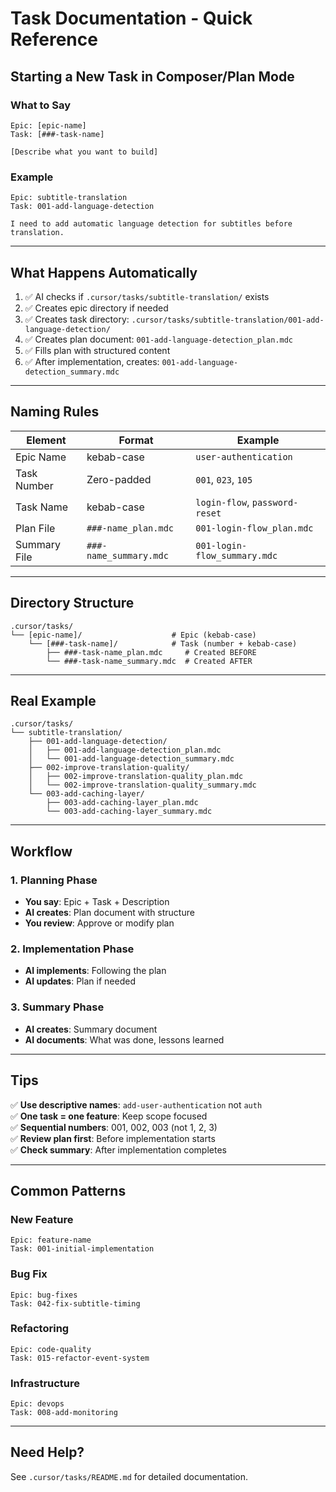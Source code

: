 # Task Documentation - Quick Reference

## Starting a New Task in Composer/Plan Mode

### What to Say

```
Epic: [epic-name]
Task: [###-task-name]

[Describe what you want to build]
```

### Example

```
Epic: subtitle-translation
Task: 001-add-language-detection

I need to add automatic language detection for subtitles before translation.
```

---

## What Happens Automatically

1. ✅ AI checks if `.cursor/tasks/subtitle-translation/` exists
2. ✅ Creates epic directory if needed
3. ✅ Creates task directory: `.cursor/tasks/subtitle-translation/001-add-language-detection/`
4. ✅ Creates plan document: `001-add-language-detection_plan.mdc`
5. ✅ Fills plan with structured content
6. ✅ After implementation, creates: `001-add-language-detection_summary.mdc`

---

## Naming Rules

| Element | Format | Example |
|---------|--------|---------|
| Epic Name | kebab-case | `user-authentication` |
| Task Number | Zero-padded | `001`, `023`, `105` |
| Task Name | kebab-case | `login-flow`, `password-reset` |
| Plan File | `###-name_plan.mdc` | `001-login-flow_plan.mdc` |
| Summary File | `###-name_summary.mdc` | `001-login-flow_summary.mdc` |

---

## Directory Structure

```
.cursor/tasks/
└── [epic-name]/                    # Epic (kebab-case)
    └── [###-task-name]/            # Task (number + kebab-case)
        ├── ###-task-name_plan.mdc     # Created BEFORE
        └── ###-task-name_summary.mdc  # Created AFTER
```

---

## Real Example

```
.cursor/tasks/
└── subtitle-translation/
    ├── 001-add-language-detection/
    │   ├── 001-add-language-detection_plan.mdc
    │   └── 001-add-language-detection_summary.mdc
    ├── 002-improve-translation-quality/
    │   ├── 002-improve-translation-quality_plan.mdc
    │   └── 002-improve-translation-quality_summary.mdc
    └── 003-add-caching-layer/
        ├── 003-add-caching-layer_plan.mdc
        └── 003-add-caching-layer_summary.mdc
```

---

## Workflow

### 1. Planning Phase
- **You say**: Epic + Task + Description
- **AI creates**: Plan document with structure
- **You review**: Approve or modify plan

### 2. Implementation Phase
- **AI implements**: Following the plan
- **AI updates**: Plan if needed

### 3. Summary Phase
- **AI creates**: Summary document
- **AI documents**: What was done, lessons learned

---

## Tips

✅ **Use descriptive names**: `add-user-authentication` not `auth`  
✅ **One task = one feature**: Keep scope focused  
✅ **Sequential numbers**: 001, 002, 003 (not 1, 2, 3)  
✅ **Review plan first**: Before implementation starts  
✅ **Check summary**: After implementation completes

---

## Common Patterns

### New Feature
```
Epic: feature-name
Task: 001-initial-implementation
```

### Bug Fix
```
Epic: bug-fixes
Task: 042-fix-subtitle-timing
```

### Refactoring
```
Epic: code-quality
Task: 015-refactor-event-system
```

### Infrastructure
```
Epic: devops
Task: 008-add-monitoring
```

---

## Need Help?

See `.cursor/tasks/README.md` for detailed documentation.

